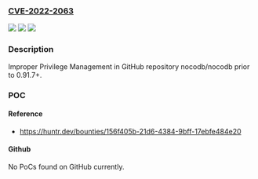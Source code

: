 ### [CVE-2022-2063](https://cve.mitre.org/cgi-bin/cvename.cgi?name=CVE-2022-2063)
![](https://img.shields.io/static/v1?label=Product&message=nocodb%2Fnocodb&color=blue)
![](https://img.shields.io/static/v1?label=Version&message=%3C%200.91.7%2B%20&color=brighgreen)
![](https://img.shields.io/static/v1?label=Vulnerability&message=CWE-269%20Improper%20Privilege%20Management&color=brighgreen)

### Description

Improper Privilege Management in GitHub repository nocodb/nocodb prior to 0.91.7+.

### POC

#### Reference
- https://huntr.dev/bounties/156f405b-21d6-4384-9bff-17ebfe484e20

#### Github
No PoCs found on GitHub currently.

